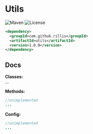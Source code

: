 # Utils 

![Maven](https://img.shields.io/maven-central/v/com.github.rillis/utils)
![License](https://img.shields.io/github/license/rillis/utils)

```xml
<dependency>
  <groupId>com.github.rillis</groupId>
  <artifactId>utils</artifactId>
  <version>1.0.0</version>
</dependency>
```

## Docs

**Classes:**   
... 

**Methods:**  
```java
//unimplemented
...
```

**Config:**  
```java
//unimplemented
...
```